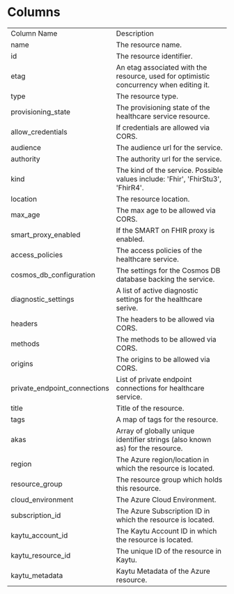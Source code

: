 # Columns  

<table>
	<tr><td>Column Name</td><td>Description</td></tr>
	<tr><td>name</td><td>The resource name.</td></tr>
	<tr><td>id</td><td>The resource identifier.</td></tr>
	<tr><td>etag</td><td>An etag associated with the resource, used for optimistic concurrency when editing it.</td></tr>
	<tr><td>type</td><td>The resource type.</td></tr>
	<tr><td>provisioning_state</td><td>The provisioning state of the healthcare service resource.</td></tr>
	<tr><td>allow_credentials</td><td>If credentials are allowed via CORS.</td></tr>
	<tr><td>audience</td><td>The audience url for the service.</td></tr>
	<tr><td>authority</td><td>The authority url for the service.</td></tr>
	<tr><td>kind</td><td>The kind of the service. Possible values include: 'Fhir', 'FhirStu3', 'FhirR4'.</td></tr>
	<tr><td>location</td><td>The resource location.</td></tr>
	<tr><td>max_age</td><td>The max age to be allowed via CORS.</td></tr>
	<tr><td>smart_proxy_enabled</td><td>If the SMART on FHIR proxy is enabled.</td></tr>
	<tr><td>access_policies</td><td>The access policies of the healthcare service.</td></tr>
	<tr><td>cosmos_db_configuration</td><td>The settings for the Cosmos DB database backing the service.</td></tr>
	<tr><td>diagnostic_settings</td><td>A list of active diagnostic settings for the healthcare serive.</td></tr>
	<tr><td>headers</td><td>The headers to be allowed via CORS.</td></tr>
	<tr><td>methods</td><td>The methods to be allowed via CORS.</td></tr>
	<tr><td>origins</td><td>The origins to be allowed via CORS.</td></tr>
	<tr><td>private_endpoint_connections</td><td>List of private endpoint connections for healthcare service.</td></tr>
	<tr><td>title</td><td>Title of the resource.</td></tr>
	<tr><td>tags</td><td>A map of tags for the resource.</td></tr>
	<tr><td>akas</td><td>Array of globally unique identifier strings (also known as) for the resource.</td></tr>
	<tr><td>region</td><td>The Azure region/location in which the resource is located.</td></tr>
	<tr><td>resource_group</td><td>The resource group which holds this resource.</td></tr>
	<tr><td>cloud_environment</td><td>The Azure Cloud Environment.</td></tr>
	<tr><td>subscription_id</td><td>The Azure Subscription ID in which the resource is located.</td></tr>
	<tr><td>kaytu_account_id</td><td>The Kaytu Account ID in which the resource is located.</td></tr>
	<tr><td>kaytu_resource_id</td><td>The unique ID of the resource in Kaytu.</td></tr>
	<tr><td>kaytu_metadata</td><td>Kaytu Metadata of the Azure resource.</td></tr>
</table>